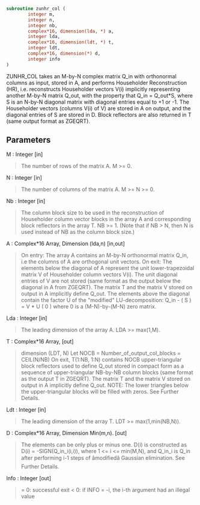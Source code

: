 ```fortran
subroutine zunhr_col (
		integer m,
		integer n,
		integer nb,
		complex*16, dimension(lda, *) a,
		integer lda,
		complex*16, dimension(ldt, *) t,
		integer ldt,
		complex*16, dimension(*) d,
		integer info
)
```

  ZUNHR_COL takes an M-by-N complex matrix Q_in with orthonormal columns
  as input, stored in A, and performs Householder Reconstruction (HR),
  i.e. reconstructs Householder vectors V(i) implicitly representing
  another M-by-N matrix Q_out, with the property that Q_in = Q_out*S,
  where S is an N-by-N diagonal matrix with diagonal entries
  equal to +1 or -1. The Householder vectors (columns V(i) of V) are
  stored in A on output, and the diagonal entries of S are stored in D.
  Block reflectors are also returned in T
  (same output format as ZGEQRT).

## Parameters
M : Integer [in]
> The number of rows of the matrix A. M >= 0.

N : Integer [in]
> The number of columns of the matrix A. M >= N >= 0.

Nb : Integer [in]
> The column block size to be used in the reconstruction
> of Householder column vector blocks in the array A and
> corresponding block reflectors in the array T. NB >= 1.
> (Note that if NB > N, then N is used instead of NB
> as the column block size.)

A : Complex*16 Array, Dimension (lda,n) [in,out]
> On entry:
> The array A contains an M-by-N orthonormal matrix Q_in,
> i.e the columns of A are orthogonal unit vectors.
> On exit:
> The elements below the diagonal of A represent the unit
> lower-trapezoidal matrix V of Householder column vectors
> V(i). The unit diagonal entries of V are not stored
> (same format as the output below the diagonal in A from
> ZGEQRT). The matrix T and the matrix V stored on output
> in A implicitly define Q_out.
> The elements above the diagonal contain the factor U
> of the "modified" LU-decomposition:
> Q_in - ( S ) = V * U
> ( 0 )
> where 0 is a (M-N)-by-(M-N) zero matrix.

Lda : Integer [in]
> The leading dimension of the array A.  LDA >= max(1,M).

T : Complex*16 Array, [out]
> dimension (LDT, N)
> Let NOCB = Number_of_output_col_blocks
> = CEIL(N/NB)
> On exit, T(1:NB, 1:N) contains NOCB upper-triangular
> block reflectors used to define Q_out stored in compact
> form as a sequence of upper-triangular NB-by-NB column
> blocks (same format as the output T in ZGEQRT).
> The matrix T and the matrix V stored on output in A
> implicitly define Q_out. NOTE: The lower triangles
> below the upper-triangular blocks will be filled with
> zeros. See Further Details.

Ldt : Integer [in]
> The leading dimension of the array T.
> LDT >= max(1,min(NB,N)).

D : Complex*16 Array, Dimension Min(m,n). [out]
> The elements can be only plus or minus one.
> D(i) is constructed as D(i) = -SIGN(Q_in_i(i,i)), where
> 1 <= i <= min(M,N), and Q_in_i is Q_in after performing
> i-1 steps of âmodifiedâ Gaussian elimination.
> See Further Details.

Info : Integer [out]
> = 0:  successful exit
> < 0:  if INFO = -i, the i-th argument had an illegal value

